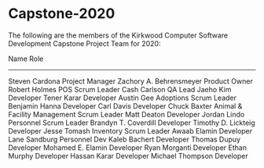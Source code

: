 # Capstone-2020

The following are the members of the 
Kirkwood Computer Software Development
Capstone Project Team for 2020:

Name							Role
----------------------------- 	-----
Steven Cardona					Project Manager
Zachory A. Behrensmeyer			Product Owner
Robert Holmes                   POS Scrum Leader
Cash Carlson                    QA Lead
Jaeho Kim						Developer
Tener Karar                     Developer
Austin Gee						Adoptions Scrum Leader
Benjamin Hanna					Developer
Carl Davis						Developer
Chuck Baxter					Animal & Facility Management Scrum Leader
Matt Deaton						Developer
Jordan Lindo					Personnel Scrum Leader
Brandyn T. Coverdill			Developer
Timothy D. Lickteig             Developer
Jesse Tomash					Inventory Scrum Leader
Awaab Elamin					Developer
Lane Sandburg                   Personnel Dev
Kaleb Bachert					Developer
Thomas Dupuy					Developer
Mohamed E. Elamin               Developer
Ryan Morganti					Developer
Ethan Murphy					Developer
Hassan Karar                    Developer
Michael Thompson                Developer